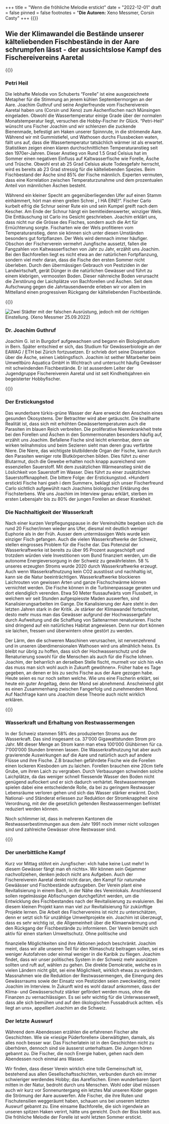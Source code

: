 +++
title = "Wenn die fröhliche Melodie erstickt"
date = "2022-12-01"
draft = false
pinned = false
footnotes = "**Die Autoren:** Xeno Messmer, Corsin Casty"
+++
{{<lead>}}

## Wie der Klimawandel die Bestände unserer kälteliebenden Fischbestände in der Aare schrumpfen lässt - der aussichtslose Kampf des Fischereivereins Aaretal

{{</lead>}}

### Petri Heil

Die lebhafte Melodie von Schuberts “Forelle” ist eine ausgezeichnete Metapher für die Stimmung an jenem kühlen Septembermorgen an der Aare. Joachim Guthruf und seine Anglerfreunde vom Fischereiverein Aaretal haben uns (Corsin und Xeno) zum Äschenfischen nach Münsingen eingeladen. Obwohl die Wassertemperatur einige Grade über der normalen Monatstemperatur liegt, versuchen die Hobby-Fischer ihr Glück. “Petri-Heil” wünscht uns Fischer Joachim und wir schlenzen die zuckende Bienenmade, befestigt am Haken unserer Spinnrute, in die strömende Aare. Während wir mit Gummistiefel, und Wathosen durchs Flussbecken waten, fällt uns auf, dass die Wassertemperatur tatsächlich wärmer ist als erwartet. Statistiken zeigen einen klaren durchschnittlichen Temperaturanstieg seit den 1970er-Jahren. Dieser Anstieg von Rund 1.5 Grad Celsius hat im Sommer einen negativen Einfluss auf Kaltwasserfische wie Forelle, Äsche und Trüsche. Obwohl erst ab 25 Grad Celsius akute Todesgefahr herrscht, wird es bereits ab 23 Grad stressig für die kälteliebenden Spezies. Beim Fischbestand der Äsche sind 85% der Fische männlich. Experten vermuten, dass eine Korrelation zwischen Temperaturzunahme und dem prozentualen Anteil von männlichen Äschen besteht.

Während ein kleiner Specht am gegenüberliegenden Ufer auf einen Stamm einhämmert, hört man einen grellen Schrei „ I HA EINE!“. Fischer Carlo kurbelt eifrig die Schnur seiner Rute ein und sein Kumpel greift nach dem Kescher. Am Ende der Schnur hängt ein bemitleidenswerter, winziger Wels. Die Enttäuschung ist Carlo ins Gesicht geschrieben. Joachim erklärt uns, dass nicht nur die Grösse des Fisches, sondern auch die Art für Ernüchterung sorgte. Fischarten wie der Wels profitieren vom Temperaturanstieg, denn sie können sich unter diesen Umständen besonders gut fortpflanzen. Der Wels wird demnach immer häufiger. Obschon der Fischerverein vermehrt Jungfische aussetzt, fallen die Fangzahlen von Kaltwasserfischen von Jahr zu Jahr, erzählt uns Joachim. Bei den Bachforellen liegt es nicht etwa an der natürlichen Fortpflanzung, sondern viel mehr daran, dass die Fische den ersten Sommer nicht überleben. Durch den übermässigen Gebrauch von Pestiziden in der Landwirtschaft, gerät Dünger in die natürlichen Gewässer und führt zu einem klebrigen, vermoosten Boden. Dieser nährreiche Boden verursacht die Zerstörung der Laichplätze von Bachforellen und Äschen. Seit dem Aufschwung gegen die Jahrtausendwende erleben wir vor allem im Mittelland einen progressiven Rückgang der kälteliebenden Fischbestände.

{{<box>}}

![Zwei Städter mit der falschen Ausrüstung, jedoch mit der richtigen Einstellung. (Xeno Messmer 25.09.2022)](japsss.jpeg)

### Dr. Joachim Guthruf

Joachim G. ist in Burgdorf aufgewachsen und begann ein Biologiestudium in Bern. Später entschied er sich, das Studium für Gewässerbiologie an der EAWAG / ETH bei Zürich fortzusetzen. Er schrieb dort seine Dissertation über die Äsche, seinen Lieblingsfisch. Joachim ist seither Mitarbeiter beim Umweltbüro Aquatica GmbH in Wichtrach und untersucht häufig Gewässer mit schwindenden Fischbestände. Er ist ausserdem Leiter der Jugendgruppe Fischereiverein Aaretal und ist seit Kindheitsjahren ein begeisterter Hobbyfischer.

{{</box>}}

### Der Erstickungstod

Das wunderbare türkis-grüne Wasser der Aare erweckt den Anschein eines gesunden Ökosystems. Der Betrachter wird aber getäuscht. Die knallharte Realität ist, dass sich mit erhöhten Gewässertemperaturen auch die Parasiten im blauen Reich verbreiten. Die proliferative Nierenkrankheit trete bei den Forellen und Äschen in den Sommermonaten besonders häufig auf, erzählt uns Joachim. Befallene Fische sind leicht erkennbar, denn sie wirken teilnahmslos und beim Sezieren sieht man deren grau verfärbte Niere. Die Niere, das wichtigste blutbildende Organ der Fische, kann durch den Parasiten weniger rote Blutkörperchen bilden. Dies führt zu einer Blutarmut, doch die Gewebe erhalten noch knapp ausreichend vom essenziellen Sauerstoff. Mit dem zusätzlichen Wärmeanstieg sinkt die Löslichkeit von Sauerstoff im Wasser. Dies führt zu einer zusätzlichen Sauerstoffknappheit. Die bittere Folge: der Erstickungstod. «Hunderti erstickti Fische hani gseh i dem Summer», beklagt sich unser Fischerfreund Carlo sichtlich aufgewühlt nach Joachims biologischer Erklärung des Fischsterbens. Wie uns Joachim im Interview genau erklärt, sterben im ersten Lebensjahr bis zu 80% der jungen Forellen an dieser Krankheit.

### Die Nachhaltigkeit der Wasserkraft

Nach einer kurzen Verpflegungspause in der Vereinshütte begeben sich die rund 20 Fischer/innen wieder ans Ufer, diesmal mit deutlich weniger Euphorie als in der Früh. Ausser dem untermässigen Wels wurde kein einziger Fisch gefangen. Auch die vielen Wasserkraftwerke der Schweiz, stellen eingrosses Problem für die Fische dar. Das Potenzial der Wasserkraftwerke ist bereits zu über 95 Prozent ausgeschöpft und trotzdem würden viele Investitionen vom Bund finanziert werden, um die autonome Energieversorgung in der Schweiz zu gewährleisten. 58 % unseres erzeugten Stroms wurde 2020 durch Wasserkraftwerke erzeugt. Auch wenn Wasserkraftnutzung kein CO2 ausstösst und nachhaltig ist, kann sie die Natur beeinträchtigen. Wasserkraftwerke blockieren Laichrouten von gewissen Arten und ganze Fischschwärme können vernichtet werden. Die Fische können in die Turbinenpassage geraten und dort elendiglich verenden. Etwa 50 Meter flussaufwärts vom Flussbett, in welchem wir seit Stunden aufgespiesste Maden auswerfen, sind Kanalisierungsarbeiten im Gange. Die Kanalisierung der Aare steht in den letzten Jahren stark in der Kritik. Je stärker der Klimawandel fortschreitet, desto mehr muss man das Gewässer aufgrund der Hochwassergefahr durch Aufweitung und die Schaffung von Saitenarmen renaturieren. Fische sind dringend auf ein natürliches Habitat angewiesen. Denn nur dort können sie laichen, fressen und überwintern ohne gestört zu werden.

Der Lärm, den die schweren Maschinen verursachen, ist nervenzehrend und in unseren überdimensionalen Wathosen wird uns allmählich heiss. Es bleibt nur übrig zu hoffen, dass sich der Hochwasserschutz und die Renaturierung sowohl für die Menschen als auch für die Fische lohnen. Joachim, der beharrlich an derselben Stelle fischt, murmelt vor sich hin «An das muss man sich wohl auch in Zukunft gewöhnen». Früher habe es Tage gegeben, an denen er bis zu sechs Fische aus der Aare gezogen habe. Heute seien es nur noch selten welche. Wie uns eine Fischerin erklärt, sei heute ein guter Angeltag, denn der Mond sei abnehmend. Anscheinend gibt es einen Zusammenhang zwischen Fangerfolg und zunehmendem Mond. Auf Nachfrage kann uns Joachim diese Theorie auch nicht wirklich erklären.

{{<box>}}

### Wasserkraft und Erhaltung von Restwassermengen

In der Schweiz stammen 58% des produzierten Stroms aus der Wasserkraft. Das sind insgesamt ca. 37‘000 Gigawattstunden Strom pro Jahr. Mit dieser Menge an Strom kann man etwa 100‘000 Glühbirnen für ca. 7‘000‘000 Stunden brennen lassen. Die Wasserkraftnutzung hat aber auch gravierende Auswirkungen auf die Aare und natürlich auch auf andere Flüsse und ihre Fische. Z.B brauchen gefährdete Fische wie die Forellen einen lockeren Kiesboden um zu laichen. Forellen brauchen eine 20cm tiefe Grube, um ihren Laich zu vergraben. Durch Verbauungen schwinden solche Laichplätze, da das weniger schnell fliessende Wasser den Boden nicht genügend auflockert und er sich dadurch verhärtet. Restwassermengen spielen dabei eine entscheidende Rolle, da bei zu geringem Restwasser Lebensräume verloren gehen und sich das Wasser stärker erwärmt. Doch National- und Ständerat erliessen zur Reduktion der Stromknappheit eine Verordnung, mit der die gesetzlich geltenden Restwassermengen befristet reduziert werden können.

Noch schlimmer ist, dass in mehreren Kantonen die Restwasserbestimmungen aus dem Jahr 1991 noch immer nicht vollzogen sind und zahlreiche Gewässer ohne Restwasser sind.

{{</box>}}

### Der unerbittliche Kampf

Kurz vor Mittag stöhnt ein Jungfischer: «Ich habe keine Lust mehr! In diesem Gewässer fängt man eh nichts». Wir können sein Gejammer nachvollziehen, denken jedoch nicht ans Aufgeben. Auch der Fischereiverein Aaretal denkt nicht daran, den Kampf für naturnahe Gewäässer und Fischbestände aufzugeben. Der Verein plant eine Revitalisierung in einem Bach, in der Nähe des Vereinlokals. Anschliessend sollen regelmässige Abfischungen durchgeführt werden, um die Entwicklung des Fischbestandes nach der Revitalisierung zu evaluieren. Bei diesem kleinen Projekt kann man viel zur Revitalisierung für zukünftige Projekte lernen. Die Arbeit des Fischervereins ist nicht zu unterschätzen, denn er setzt sich für unzählige Umweltprojekte ein. Joachim ist überzeugt, dass es sehr wichtig ist, die Allgemeinheit über die Klimaerwärmung und den Rückgang der Fischbestände zu informieren. Der Verein bemüht sich aktiv für einen starken Umweltschutz. Ohne politische und

finanzielle Möglichkeiten sind ihre Aktionen jedoch beschränkt. Joachim meint, dass wir alle unseren Teil für den Klimaschutz beitragen sollen, sei es weniger Autofahren oder einmal weniger in die Karibik zu fliegen. Joachim findet, dass wir unser politisches System in der Schweiz mehr ausnützen sollten und ruft auf, wählen zu gehen. Die direkte Demokratie, welche es in vielen Ländern nicht gibt, sei eine Möglichkeit, wirklich etwas zu verändern. Massnahmen wie die Reduktion der Restwassermengen, die Einengung des Gewässrraums sowie der Einsatz von Pestiziden seien zweckwidrig, meint Joachim im Interview. In Zukunft wird es wohl darauf ankommen, dass der Klima- und Gewässerschutz stärker gefördert werden muss, ohne die Finanzen zu vernachlässigen. Es sei sehr wichtig für die Unterwasserwelt, dass alle sich bemühen und auf den ökologischen Fussabdruck achten. «Es liegt an uns», appelliert Joachim an die Schweiz.

### Der letzte Auswurf

Während dem Abendessen erzählen die erfahrenen Fischer alte Geschichten. Wie sie «riesige Püderforellen» überwältigten, damals, als alles noch besser war. Das Fischerlatein ist in den Geschichten nicht zu überhören, dennoch sind sie äusserst unterhaltsam. Die Jungen hören gebannt zu. Die Fischer, die noch Energie haben, gehen nach dem Abendessen noch einmal ans Wasser.

Wir finden, dass dieser Verein wirklich eine tolle Gemeinschaft ist, bestehend aus allen Gesellschaftsschichten, verbunden durch ein immer schwieriger werdendes Hobby; das Aarefischen. Einen wunderbaren Sport mitten in der Natur, bedroht durch uns Menschen. Wohl oder übel müssen auch wir kurz vor Sonnenuntergang ein letztes Mal unseren Köder gegen die Strömung der Aare auswerfen. Alle Fischer, die ihre Ruten und Fischutensilien weggeräumt haben, schauen uns bei unserem letzten Auswurf gebannt zu. Eine einsame Bachforelle, die sich irgendwie an unseren spitzen Haken verirrt, hätte uns gereicht. Doch der Biss bleibt aus. Die fröhliche Melodie der Forelle ist wohl letzten Sommer erstickt.